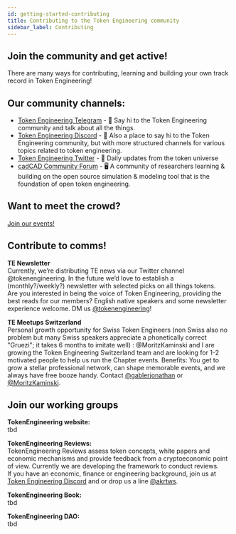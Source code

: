 ```yaml
---
id: getting-started-contributing
title: Contributing to the Token Engineering community
sidebar_label: Contributing
---
```


## Join the community and get active!
There are many ways for contributing, learning and building your own track record in Token Engineering!

## Our community channels:
* [Token Engineering Telegram](https://t.me/TokenEngineering) - 💬 Say hi to the Token Engineering community and talk about all the things.
* [Token Engineering Discord](https://discord.com/invite/gHvksh8) - 💬 Also a place to say hi to the Token Engineering community, but with more structured channels for various topics related to token engineering.
* [Token Engineering Twitter](https://twitter.com/tokengineering) - 💬 Daily updates from the token universe
* [cadCAD Community Forum](https://community.cadcad.org/) - 🖥️ A community of researchers learning & building on the open source simulation & modeling tool that is the foundation of open token engineering.

## Want to meet the crowd? 
[Join our events!](https://tokenengineeringcommunity.github.io/website/docs/events-welcome)

## Contribute to comms!
**TE Newsletter**        
Currently, we’re distributing TE news via our Twitter channel @tokenengineering. In the future we’d love to establish a (monthly?/weekly?) newsletter with selected picks on all things tokens.   
Are you interested in being the voice of Token Engineering, providing the best reads for our members? English native speakers and some newsletter experience welcome.  DM us [@tokenengineering](https://twitter.com/tokengineering)! 

**TE Meetups Switzerland**   
Personal growth opportunity for Swiss Token Engineers (non Swiss also no problem but many Swiss speakers appreciate a phonetically correct "Gruezi"; it takes 6 months to imitate well) : @MoritzKaminski and I are growing the Token Engineering Switzerland team and are looking for 1-2 motivated people to help us run the Chapter events.   Benefits: You get to grow a stellar professional network, can shape memorable events, and we always have free booze handy. Contact [@gablerjonathan](https://twitter.com/gablerjonathan) or [@MoritzKaminski](https://twitter.com/MoritzKaminski).

## Join our working groups
**TokenEngineering website:**   
tbd

**TokenEngineering Reviews:**   
TokenEngineering Reviews assess token concepts, white papers and economic mechanisms and provide feedback from a cryptoeconomic point of view. Currently we are developing the framework to conduct reviews.   
If you have an economic, finance or engineering background, join us at [Token Engineering Discord](https://discord.com/invite/gHvksh8) and or drop us a line [@akrtws](https://twitter.com/akrtws).

**TokenEngineering Book:**  
tbd   

**TokenEngineering DAO:**   
tbd
